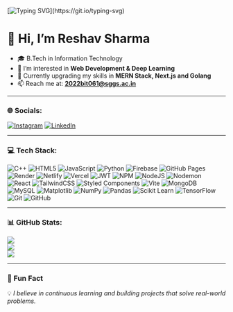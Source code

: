 <!-- Typing SVG Banner -->
[![Typing SVG](https://readme-typing-svg.herokuapp.com?font=Fira+Code&pause=1000&color=00C4FF&width=435&lines=Hi%2C+I'm+Reshav+Sharma;B.Tech+in+Information+Technology;Web+Developer+%7C+Deep+Learning+Enthusiast;Always+learning+new+things!)](https://git.io/typing-svg)

# 👋 Hi, I’m Reshav Sharma  

- 🎓 B.Tech in Information Technology  
- 👀 I’m interested in **Web Development & Deep Learning**  
- 🌱 Currently upgrading my skills in **MERN Stack, Next.js and Golang**
- 📫 Reach me at: **2022bit061@sggs.ac.in**  

---

### 🌐 Socials:
[![Instagram](https://img.shields.io/badge/Instagram-%23E4405F.svg?logo=Instagram&logoColor=white)](https://instagram.com/reshav_shxrmaa) 
[![LinkedIn](https://img.shields.io/badge/LinkedIn-%230077B5.svg?logo=linkedin&logoColor=white)](https://linkedin.com/in/reshavsharma) 

---

### 💻 Tech Stack:
![C++](https://img.shields.io/badge/C++-00599C?logo=c%2B%2B&logoColor=white)
![HTML5](https://img.shields.io/badge/HTML5-E34F26?logo=html5&logoColor=white)
![JavaScript](https://img.shields.io/badge/JavaScript-F7DF1E?logo=javascript&logoColor=black)
![Python](https://img.shields.io/badge/Python-3776AB?logo=python&logoColor=white)
![Firebase](https://img.shields.io/badge/Firebase-FFCA28?logo=firebase&logoColor=black)
![GitHub Pages](https://img.shields.io/badge/GitHub_Pages-222222?logo=github&logoColor=white)
![Render](https://img.shields.io/badge/Render-46E3B7?logo=render&logoColor=white)
![Netlify](https://img.shields.io/badge/Netlify-00C7B7?logo=netlify&logoColor=white)
![Vercel](https://img.shields.io/badge/Vercel-000000?logo=vercel&logoColor=white)
![JWT](https://img.shields.io/badge/JWT-000000?logo=jsonwebtokens&logoColor=white)
![NPM](https://img.shields.io/badge/NPM-CB3837?logo=npm&logoColor=white)
![NodeJS](https://img.shields.io/badge/Node.js-339933?logo=node.js&logoColor=white)
![Nodemon](https://img.shields.io/badge/Nodemon-76D04B?logo=nodemon&logoColor=black)
![React](https://img.shields.io/badge/React-20232A?logo=react&logoColor=61DAFB)
![TailwindCSS](https://img.shields.io/badge/Tailwind_CSS-38B2AC?logo=tailwind-css&logoColor=white)
![Styled Components](https://img.shields.io/badge/Styled--Components-DB7093?logo=styled-components&logoColor=white)
![Vite](https://img.shields.io/badge/Vite-646CFF?logo=vite&logoColor=white)
![MongoDB](https://img.shields.io/badge/MongoDB-4EA94B?logo=mongodb&logoColor=white)
![MySQL](https://img.shields.io/badge/MySQL-005C84?logo=mysql&logoColor=white)
![Matplotlib](https://img.shields.io/badge/Matplotlib-11557C?logo=plotly&logoColor=white)
![NumPy](https://img.shields.io/badge/Numpy-013243?logo=numpy&logoColor=white)
![Pandas](https://img.shields.io/badge/Pandas-150458?logo=pandas&logoColor=white)
![Scikit Learn](https://img.shields.io/badge/scikit--learn-F7931E?logo=scikit-learn&logoColor=white)
![TensorFlow](https://img.shields.io/badge/TensorFlow-FF6F00?logo=tensorflow&logoColor=white)
![Git](https://img.shields.io/badge/Git-F05032?logo=git&logoColor=white)
![GitHub](https://img.shields.io/badge/GitHub-100000?logo=github&logoColor=white)

---

### 📊 GitHub Stats:
![](https://github-readme-stats.vercel.app/api?username=reshavshrma&theme=dark&hide_border=false&include_all_commits=true&count_private=true)<br/>
![](https://github-readme-streak-stats.herokuapp.com/?user=reshavshrma&theme=dark&hide_border=false)<br/>
![](https://github-readme-stats.vercel.app/api/top-langs/?username=reshavshrma&theme=dark&hide_border=false&include_all_commits=true&count_private=true&layout=compact)

---

### 🚀 Fun Fact
💡 *I believe in continuous learning and building projects that solve real-world problems.*
